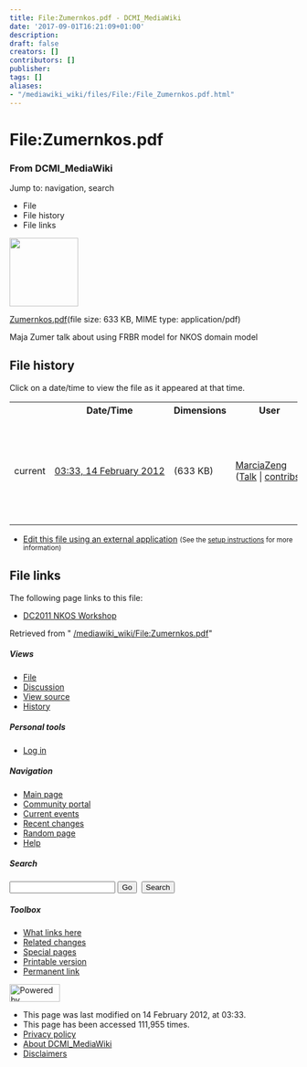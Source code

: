 ```yaml
---
title: File:Zumernkos.pdf - DCMI_MediaWiki
date: '2017-09-01T16:21:09+01:00'
description: 
draft: false
creators: []
contributors: []
publisher: 
tags: []
aliases:
- "/mediawiki_wiki/files/File:/File_Zumernkos.pdf.html"
---
```


<a id="top"></a>
# File:Zumernkos.pdf

### From DCMI\_MediaWiki

Jump to: navigation, search
<!-- start content -->
- File
- File history
- File links

 [<img alt="" src="/skins/common/images/icons/fileicon-pdf.png" width="120" height="120">](/mediawiki_wiki/files/Zumernkos.pdf)

[Zumernkos.pdf](/mediawiki_wiki/files/Zumernkos.pdf)‎(file size: 633 KB, MIME type: application/pdf)

Maja Zumer talk about using FRBR model for NKOS domain model

<!-- 
NewPP limit report
Preprocessor node count: 1/1000000
Post-expand include size: 0/2097152 bytes
Template argument size: 0/2097152 bytes
Expensive parser function count: 0/100
-->
## File history

Click on a date/time to view the file as it appeared at that time.

<table class="wikitable filehistory">
  <tr>
    <td></td>
    <th>Date/Time</th>
    <th>Dimensions</th>
    <th>User</th>
    <th>Comment</th>
  </tr>
  <tr>
    <td>current</td>
    <td class="filehistory-selected" style="white-space: nowrap;"><a href="/mediawiki_wiki/files/Zumernkos.pdf">03:33, 14 February 2012</a></td>
    <td> <span style="white-space: nowrap;">(633 KB)</span>
    </td>
    <td>
      <a href="/index.php?title=User:MarciaZeng&amp;action=edit&amp;redlink=1" class="new mw-userlink" title="User:MarciaZeng (page does not exist)">MarciaZeng</a> <span style="white-space: nowrap;"> <span class="mw-usertoollinks">(<a href="/index.php?title=User_talk:MarciaZeng&amp;action=edit&amp;redlink=1" class="new" title="User talk:MarciaZeng (page does not exist)">Talk</a> | <a href="/index.php/Special:Contributions/MarciaZeng" title="Special:Contributions/MarciaZeng">contribs</a>)</span></span>
    </td>
    <td> <span class="comment">(Maja Zumer talk about using FRBR model for NKOS domain model)</span>
    </td>
  </tr>
</table>

  

- [Edit this file using an external application](/index.php?title=File:Zumernkos.pdf&action=edit&externaledit=true&mode=file "File:Zumernkos.pdf") <small>(See the <a href="http://www.mediawiki.org/wiki/Manual:External_editors" class="external text" rel="nofollow">setup instructions</a> for more information)</small>

## File links

The following page links to this file:

- [DC2011 NKOS Workshop](/index.php/DC2011_NKOS_Workshop "DC2011 NKOS Workshop")

Retrieved from " [/mediawiki_wiki/File:Zumernkos.pdf](/mediawiki_wiki/files/File:/File:Zumernkos.pdf.html)"

<!-- end content -->

##### Views

- [File](/mediawiki_wiki/files/File:/File:Zumernkos.pdf.html)
- [Discussion](/index.php?title=File_talk:Zumernkos.pdf&action=edit&redlink=1 "Discussion about the content page [t]")
- [View source](/index.php?title=File:Zumernkos.pdf&action=edit "This page is protected.
You can view its source [e]")
- [History](/index.php?title=File:Zumernkos.pdf&action=history "Past revisions of this page [h]")

##### Personal tools

- [Log in](/index.php?title=Special:UserLogin&returnto=File:Zumernkos.pdf "You are encouraged to log in; however, it is not mandatory [o]")

<script type="text/javascript"> if (window.isMSIE55) fixalpha(); </script>

##### Navigation

- [Main page](/index.php/Main_Page "Visit the main page [z]")
- [Community portal](/index.php/DCMI_MediaWiki:Community_portal "About the project, what you can do, where to find things")
- [Current events](/index.php/DCMI_MediaWiki:Current_events "Find background information on current events")
- [Recent changes](/index.php/Special:RecentChanges "The list of recent changes in the wiki [r]")
- [Random page](/index.php/Special:Random "Load a random page [x]")
- [Help](/index.php/Help:Contents "The place to find out")

##### <label for="searchInput">Search</label>

<form action="/index.php" id="searchform">
				<input type="hidden" name="title" value="Special:Search">
				<input id="searchInput" title="Search DCMI_MediaWiki" accesskey="f" type="search" name="search">
				<input type="submit" name="go" class="searchButton" id="searchGoButton" value="Go" title="Go to a page with this exact name if exists"> 
				<input type="submit" name="fulltext" class="searchButton" id="mw-searchButton" value="Search" title="Search the pages for this text">
			</form>

##### Toolbox

- [What links here](/index.php/Special:WhatLinksHere/File:Zumernkos.pdf "List of all wiki pages that link here [j]")
- [Related changes](/index.php/Special:RecentChangesLinked/File:Zumernkos.pdf "Recent changes in pages linked from this page [k]")
- [Special pages](/index.php/Special:SpecialPages "List of all special pages [q]")
- [Printable version](/index.php?title=File:Zumernkos.pdf&printable=yes "Printable version of this page [p]")
- [Permanent link](/index.php?title=File:Zumernkos.pdf&oldid=2623 "Permanent link to this revision of the page")

<!-- end of the left (by default at least) column -->

 [<img src="/skins/common/images/poweredby_mediawiki_88x31.png" height="31" width="88" alt="Powered by MediaWiki">](http://www.mediawiki.org/)

- This page was last modified on 14 February 2012, at 03:33.
- This page has been accessed 111,955 times.
- [Privacy policy](/index.php/DCMI_MediaWiki:Privacy_policy "DCMI MediaWiki:Privacy policy")
- [About DCMI\_MediaWiki](/index.php/DCMI_MediaWiki:About "DCMI MediaWiki:About")
- [Disclaimers](/index.php/DCMI_MediaWiki:General_disclaimer "DCMI MediaWiki:General disclaimer")

<script>if (window.runOnloadHook) runOnloadHook();</script><!-- Served in 0.558 secs. -->
